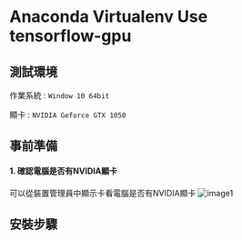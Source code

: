 # Anaconda Virtualenv Use tensorflow-gpu
## 測試環境
作業系統 : `Window 10 64bit`
   
顯卡 : `NVIDIA Geforce GTX 1050`
## 事前準備
#### 1. 確認電腦是否有NVIDIA顯卡
可以從裝置管理員中顯示卡看電腦是否有NVIDIA顯卡
![image1]()
## 安裝步驟
